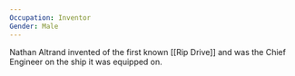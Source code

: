 ```yaml
---
Occupation: Inventor
Gender: Male
---
```

Nathan Altrand invented of the first known [[Rip Drive]] and was the Chief Engineer on the ship it was equipped on.